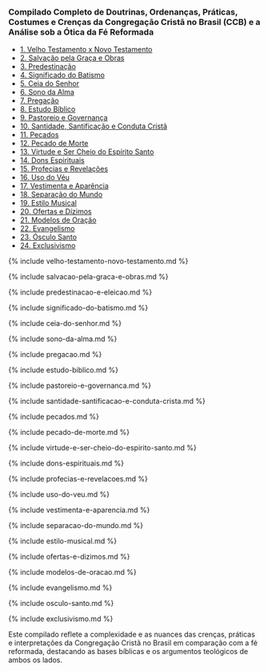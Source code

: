 ### Compilado Completo de Doutrinas, Ordenanças, Práticas, Costumes e Crenças da Congregação Cristã no Brasil (CCB) e a Análise sob a Ótica da Fé Reformada
- [1. Velho Testamento x Novo Testamento](#velho-testamento-novo-testamento)
- [2. Salvação pela Graça e Obras](#salvacao-pela-graca-e-obras)
- [3. Predestinação](#predestinacao-e-eleicao)
- [4. Significado do Batismo](#significado-do-batismo)
- [5. Ceia do Senhor](#ceia-do-senhor)
- [6. Sono da Alma](#sono-da-alma)
- [7. Pregação](#pregacao)
- [8. Estudo Bíblico](#estudo-biblico)
- [9. Pastoreio e Governança](#pastoreio-e-governanca)
- [10. Santidade, Santificação e Conduta Cristã](#santidade-santificacao-e-conduta-crista)
- [11. Pecados](#pecados)
- [12. Pecado de Morte](#pecado-de-morte)
- [13. Virtude e Ser Cheio do Espírito Santo](#virtude-e-ser-cheio-do-espirito-santo)
- [14. Dons Espirituais](#dons-espirituais)
- [15. Profecias e Revelações](#profecias-e-revelacoes)
- [16. Uso do Véu](#uso-do-veu)
- [17. Vestimenta e Aparência](#vestimenta-e-aparencia)
- [18. Separação do Mundo](#separacao-do-mundo)
- [19. Estilo Musical](#estilo-musical)
- [20. Ofertas e Dízimos](#ofertas-e-dizimos)
- [21. Modelos de Oração](#modelos-de-oracao)
- [22. Evangelismo](#evangelismo)
- [23. Ósculo Santo](#osculo-santo)
- [24. Exclusivismo](#exclusivismo)

{% include velho-testamento-novo-testamento.md %}

{% include salvacao-pela-graca-e-obras.md %}

{% include predestinacao-e-eleicao.md %}

{% include significado-do-batismo.md %}

{% include ceia-do-senhor.md %}

{% include sono-da-alma.md %}

{% include pregacao.md %}

{% include estudo-biblico.md %}

{% include pastoreio-e-governanca.md %}

{% include santidade-santificacao-e-conduta-crista.md %}

{% include pecados.md %}

{% include pecado-de-morte.md %}

{% include virtude-e-ser-cheio-do-espirito-santo.md %}

{% include dons-espirituais.md %}

{% include profecias-e-revelacoes.md %}

{% include uso-do-veu.md %}

{% include vestimenta-e-aparencia.md %}

{% include separacao-do-mundo.md %}

{% include estilo-musical.md %}

{% include ofertas-e-dizimos.md %}

{% include modelos-de-oracao.md %}

{% include evangelismo.md %}

{% include osculo-santo.md %}

{% include exclusivismo.md %}

Este compilado reflete a complexidade e as nuances das crenças, práticas e interpretações da Congregação Cristã no Brasil em comparação com a fé reformada, destacando as bases bíblicas e os argumentos teológicos de ambos os lados.